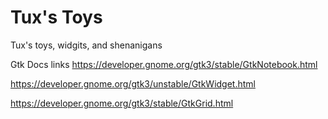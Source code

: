 # Tux's Toys
Tux's toys, widgits, and shenanigans

Gtk Docs links
https://developer.gnome.org/gtk3/stable/GtkNotebook.html

https://developer.gnome.org/gtk3/unstable/GtkWidget.html

https://developer.gnome.org/gtk3/stable/GtkGrid.html
